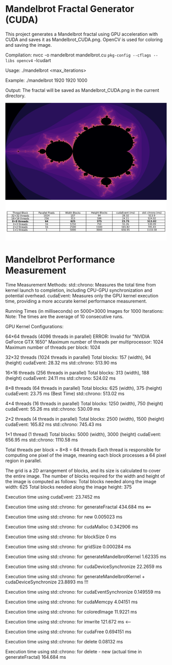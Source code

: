 # Mandelbrot Fractal Generator (CUDA)

This project generates a Mandelbrot fractal using GPU acceleration with CUDA and saves it as Mandelbrot_CUDA.png. OpenCV is used for coloring and saving the image.

Compilation:
nvcc -o mandelbrot mandelbrot.cu `pkg-config --cflags --libs opencv4` -lcudart

Usage:
./mandelbrot <width> <height> <max_iterations>

Example:
./mandelbrot 1920 1920 1000

Output:
The fractal will be saved as Mandelbrot_CUDA.png in the current directory.


![Mandelbrot](Mandelbrot_CUDA.png)
![Results](Mandelbrot_CUDA_results_table.png)


# Mandelbrot Performance Measurement

Time Measurement Methods:
std::chrono: Measures the total time from kernel launch to completion, including CPU-GPU synchronization and potential overhead.
cudaEvent:   Measures only the GPU kernel execution time, providing a more accurate kernel performance measurement.


Running Times (in milliseconds) on 5000×3000 Images for 1000 Iterations:
Note: The times are the average of 10 consecutive runs.


GPU Kernel Configurations:

64×64 threads (4096 threads in parallel)
ERROR: Invalid for "NVIDIA GeForce GTX 1650"
Maximum number of threads per multiprocessor: 1024
Maximum number of threads per block:          1024


32×32 threads (1024 threads in parallel)
Total blocks: 157 (width), 94 (height)
cudaEvent:    28.32 ms
std::chrono: 513.90 ms


16×16 threads (256 threads in parallel)
Total blocks: 313 (width), 188 (height)
cudaEvent:    24.11 ms
std::chrono: 524.02 ms


8×8 threads (64 threads in parallel)
Total blocks: 625 (width), 375 (height)
cudaEvent:    23.75 ms (Best Time)
std::chrono: 513.02 ms


4×4 threads (16 threads in parallel)
Total blocks: 1250 (width), 750 (height)
cudaEvent:    55.26 ms
std::chrono: 530.09 ms


2×2 threads (4 threads in parallel)
Total blocks: 2500 (width), 1500 (height)
cudaEvent:   165.82 ms
std::chrono: 745.43 ms


1×1 thread (1 thread)
Total blocks: 5000 (width), 3000 (height)
cudaEvent:    656.95 ms
std::chrono: 1110.58 ms




Total threads per block = 8×8 = 64 threads
Each thread is responsible for computing one pixel of the image, meaning each block processes a 64 pixel region in parallel.

The grid is a 2D arrangement of blocks, and its size is calculated to cover the entire image.
The number of blocks required for the width and height of the image is computed as follows:
Total blocks needed along the image width:  625
Total blocks needed along the image height: 375

Execution time using cudaEvent:   23.7452 ms

Execution time using std::chrono: for generateFractal                                    434.684 ms <==

Execution time using std::chrono: for new                                               0.005023 ms

Execution time using std::chrono: for cudaMalloc                                        0.342906 ms

Execution time using std::chrono: for blockSize                                                0 ms

Execution time using std::chrono: for gridSize                                          0.000284 ms

Execution time using std::chrono: for generateMandelbrotKernel                           1.62335 ms

Execution time using std::chrono: for cudaDeviceSynchronize                              22.2659 ms

Execution time using std::chrono: for generateMandelbrotKernel + cudaDeviceSynchronize   23.8893 ms !!!

Execution time using std::chrono: for cudaEventSynchronize                              0.149559 ms

Execution time using std::chrono: for cudaMemcpy                                         4.04151 ms

Execution time using std::chrono: for coloredImage                                       11.9221 ms

Execution time using std::chrono: for imwrite                                            121.672 ms <--

Execution time using std::chrono: for cudaFree                                          0.694151 ms

Execution time using std::chrono: for delete                                             0.08132 ms

Execution time using std::chrono: for delete - new (actual time in generateFractal)      164.684 ms

